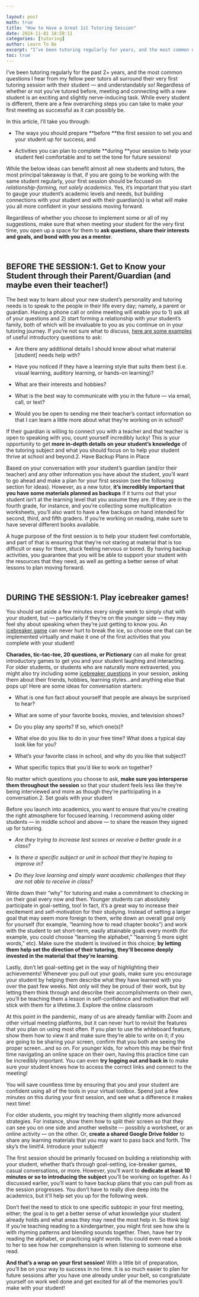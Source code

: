 ```yaml
---

layout: post
math: true
title: "How to Have a Great 1st Tutoring Session"
date: 2024-11-01 18:50:11
categories: [tutoring]
author: Learn To Be
excerpt: "I’ve been tutoring regularly for years, and the most common questions I hear from my peers all surround their very first tutoring session with their student."
toc: true
---
```


I’ve been tutoring regularly for the past 2+ years, and the most common questions I hear from my fellow peer tutors all surround their very first tutoring session with their student — and understandably so! Regardless of whether or not you’ve tutored before, meeting and connecting with a new student is an exciting and slightly nerve-inducing task. While every student is different, there are a few overarching steps you can take to make your first meeting as successful as it can possibly be.

In this article, I’ll take you through:

- The ways you should prepare **before **the first session to set you and your student up for success, and

- Activities you can plan to complete **during **your session to help your student feel comfortable and to set the tone for future sessions!

While the below ideas can benefit almost all new students and tutors, the most principal takeaway is that, if you are going to be working with the same student regularly, your first session should be focused on *relationship-forming, not solely academics*. Yes, it’s important that you start to gauge your student’s academic levels and needs, but building connections with your student and with their guardian(s) is what will make you all more confident in your sessions moving forward.

Regardless of whether you choose to implement some or all of my suggestions, make sure that when meeting your student for the very first time, you open up a space for them to **ask questions, share their interests and goals, and bond with you as a mentor**.

‍


## BEFORE THE SESSION:1. Get to Know your Student through their Parent/Guardian (and maybe even their teacher!)

The best way to learn about your new student’s personality and tutoring needs is to speak to the people in their life every day; namely, a parent or guardian. Having a phone call or online meeting will enable you to 1) ask all of your questions and 2) start forming a relationship with your student’s family, both of which will be invaluable to you as you continue on in your tutoring journey. If you’re not sure what to discuss, [here are some examples](https://help.learntobe.org/article/147-parentquestions) of useful introductory questions to ask:

- Are there any additional details I should know about what material [student] needs help with?

- Have you noticed if they have a learning style that suits them best (i.e. visual learning, auditory learning, or hands-on learning)?

- What are their interests and hobbies?

- What is the best way to communicate with you in the future — via email, call, or text?

- Would you be open to sending me their teacher’s contact information so that I can learn a little more about what they’re working on in school?

If their guardian is willing to connect you with a teacher and that teacher is open to speaking with you, count yourself incredibly lucky! This is your opportunity to get **more in-depth details on your student’s knowledge** of the tutoring subject and what you should focus on to help your student thrive at school and beyond.2. Have Backup Plans in Place

Based on your conversation with your student’s guardian (and/or their teacher) and any other information you have about the student, you’ll want to go ahead and make a plan for your first session (see the following section for ideas). However, as a new tutor, **it’s incredibly important that you have some materials planned as backups** if it turns out that your student isn’t at the learning level that you assume they are. If they are in the fourth grade, for instance, and you’re collecting some multiplication worksheets, you’ll also want to have a few backups on hand intended for second, third, and fifth graders. If you’re working on reading, make sure to have several different books available.

A huge purpose of the first session is to help your student feel comfortable, and part of that is ensuring that they’re not staring at material that is too difficult or easy for them, stuck feeling nervous or bored. By having backup activities, you guarantee that you will be able to support your student with the resources that they need, as well as getting a better sense of what lessons to plan moving forward.

‍


## DURING THE SESSION:1. Play icebreaker games!

You should set aside a few minutes every single week to simply chat with your student, but — particularly if they’re on the younger side — they may feel shy about speaking when they’re just getting to know you. An [icebreaker game](https://help.learntobe.org/article/146-icebreakers) can never hurt to break the ice, so choose one that can be implemented virtually and make it one of the first activities that you complete with your student!

**Charades, tic-tac-toe, 20 questions, or Pictionary** can all make for great introductory games to get you and your student laughing and interacting. For older students, or students who are naturally more extraverted, you might also try including some [icebreaker questions](https://help.learntobe.org/article/31-studentquestions) in your session, asking them about their friends, hobbies, learning styles…and anything else that pops up! Here are some ideas for conversation starters:

- What is one fun fact about yourself that people are always be surprised to hear?

- What are some of your favorite books, movies, and television shows?

- Do you play any sports? If so, which one(s)?

- What else do you like to do in your free time? What does a typical day look like for you?

- What’s your favorite class in school, and why do you like that subject?

- What specific topics that you’d like to work on together?

No matter which questions you choose to ask, **make sure you intersperse them throughout the session** so that your student feels less like they’re being interviewed and more as though they’re participating in a conversation.2. Set goals with your student

Before you launch into academics, you want to ensure that you’re creating the right atmosphere for focused learning. I recommend asking older students — in middle school and above — to share the reason they signed up for tutoring.

- *Are they trying to increase test scores or receive a better grade in a class?*

- *Is there a specific subject or unit in school that they’re hoping to improve in?*

- *Do they love learning and simply want academic challenges that they are not able to receive in class?*

Write down their “why” for tutoring and make a commitment to checking in on their goal every now and then. Younger students can absolutely participate in goal-setting, too! In fact, it’s a great way to increase their excitement and self-motivation for their studying. Instead of setting a larger goal that may seem more foreign to them, write down an overall goal only for yourself (for example, “learning how to read chapter books”) and work with the student to set short-term, easily attainable goals every month (for example, you could choose “learning the alphabet,” “learning 5 more sight words,” etc). Make sure the student is involved in this choice; **by letting them help set the direction of their tutoring, they’ll become deeply invested in the material that they’re learning**.

Lastly, don’t let goal-setting get in the way of highlighting their achievements! Whenever you pull out your goals, make sure you encourage your student by helping them describe what they have learned with you over the past few weeks. Not only will they be proud of their work, but by letting them think through and describe their accomplishments on their own, you’ll be teaching them a lesson in self-confidence and motivation that will stick with them for a lifetime.3. Explore the online classroom

At this point in the pandemic, many of us are already familiar with Zoom and other virtual meeting platforms, but it can never hurt to revisit the features that you plan on using most often. If you plan to use the whiteboard feature, show them how to view it and make sure they’re able to write on it; if you are going to be sharing your screen, confirm that you both are seeing the proper screen…and so on. For younger kids, for whom this may be their first time navigating an online space on their own, having this practice time can be incredibly important. You can even **try** **logging out and back in** to make sure your student knows how to access the correct links and connect to the meeting!

You will save countless time by ensuring that you and your student are confident using all of the tools in your virtual toolbox. Spend just a few minutes on this during your first session, and see what a difference it makes next time!

For older students, you might try teaching them slightly more advanced strategies. For instance, show them how to split their screen so that they can see you on one side and another website — possibly a worksheet, or an online activity — on the other. Or, **create a shared Google Drive folder** to share any learning materials that you may want to pass back and forth. The sky’s the limit!4. Introduce your subject!

The first session should be primarily focused on building a relationship with your student, whether that’s through goal-setting, ice-breaker games, casual conversations, or more. However, you’ll want to **dedicate at least 10 minutes or so to introducing the subject** you’ll be working on together. As I discussed earlier, you’ll want to have backup plans that you can pull from as the session progresses. You don’t have to really dive deep into the academics, but it’ll help set you up for the following week.

Don’t feel the need to stick to one specific subtopic in your first meeting, either; the goal is to get a better sense of what knowledge your student already holds and what areas they may need the most help in. So think big! If you’re teaching reading to a kindergartner, you might first see how she is with rhyming patterns and blending sounds together. Then, have her try reading the alphabet, or practicing sight words. You could even read a book to her to see how her comprehension is when listening to someone else read.

**And that’s a wrap on your first session!** With a little bit of preparation, you’ll be on your way to success in no time. It is so much easier to plan for future sessions after you have one already under your belt, so congratulate yourself on work well done and get excited for all of the memories you’ll make with your student!

‍